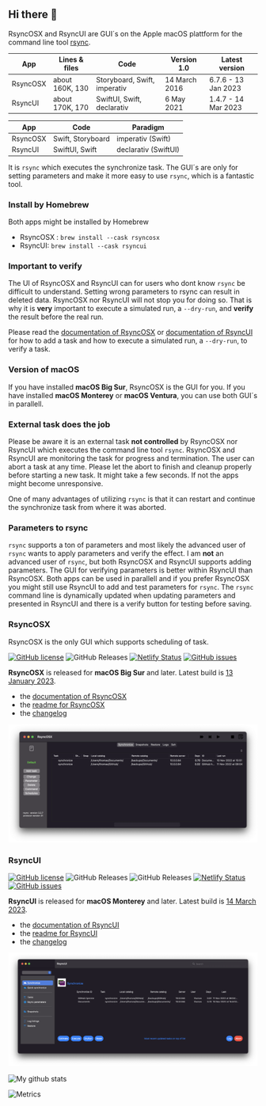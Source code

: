 ## Hi there 👋

RsyncOSX and RsyncUI are GUI´s on the Apple macOS plattform for the command line tool [rsync](https://github.com/WayneD/rsync). 

| App      | Lines & files | Code | Version 1.0 |  Latest version | 
| ----------- | ----------- |   ----------- | -------- |  -------- |
| RsyncOSX   | about 160K, 130  | Storyboard, Swift, imperativ   | 14 March 2016 |	6.7.6 - 13 Jan 2023 | 
| RsyncUI   | about 170K, 170       | SwiftUI, Swift, declarativ     | 6 May 2021 | 1.4.7 - 14 Mar 2023 | 

| App      | Code | Paradigm |
| ----------- | ----------- |   ----------- |
| RsyncOSX   | Swift, Storyboard   | imperativ (Swift)      |
| RsyncUI   | SwiftUI, Swift | declarativ  (SwiftUI)     |

It is `rsync` which executes the synchronize task. The GUI´s are only for setting parameters and make it more easy to use `rsync`, which is a fantastic tool.

### Install by Homebrew

Both apps might be installed by Homebrew

- RsyncOSX : `brew install --cask rsyncosx`
- RsyncUI: `brew install --cask rsyncui`

### Important to verify

The UI of RsyncOSX and RsyncUI can for users who dont know `rsync` be difficult to understand. Setting wrong parameters to rsync can result in deleted data. RsyncOSX nor RsyncUI will not stop you for doing so. That is why it is **very** important to execute a simulated run, a `--dry-run`, and **verify** the result before the real run.

Please read  the [documentation of RsyncOSX](https://rsyncosx.netlify.app/post/rsyncosxdocs/) or [documentation of RsyncUI](https://rsyncui.netlify.app/post/rsyncuidocs/) for how to add a task and how to execute a simulated run, a `--dry-run`, to verify a task. 

### Version of macOS

If you have installed **macOS Big Sur**, RsyncOSX is the GUI for you. If you have installed **macOS Monterey** or **macOS Ventura**, you can use both GUI´s in parallell.

### External task does the job

Please be aware it is an external task **not controlled** by RsyncOSX nor RsyncUI which executes the command line tool `rsync`. RsyncOSX and RsyncUI are monitoring the task for progress and termination. The user can abort a task at any time. Please let the abort to finish and cleanup properly before starting a new task. It might take a few seconds. If not the apps might become unresponsive.

One of many advantages of utilizing `rsync` is that it can restart and continue the synchronize task from where it was aborted.

### Parameters to rsync

`rsync` supports a ton of parameters and most likely the advanced user of `rsync` wants to apply parameters and verify the effect. I am **not** an advanced user of `rsync`, but both RsyncOSX and RsyncUI supports adding parameters. The GUI for verifying parameters is better within RsyncUI than RsyncOSX. Both apps can be used in parallell and if you prefer RsyncOSX you might still use RsyncUI to add and test parameters for `rsync`. The `rsync` command line is dynamically updated when updating parameters and presented in RsyncUI and there is a verify button for testing before saving. 

### RsyncOSX

RsyncOSX is the only GUI which supports scheduling of task.

[![GitHub license](https://img.shields.io/github/license/rsyncOSX/RsyncOSX)](https://github.com/rsyncOSX/RsyncOSX/blob/master/Licence.MD) ![GitHub Releases](https://img.shields.io/github/downloads/rsyncosx/RsyncOSX/v6.7.6/total) [![Netlify Status](https://api.netlify.com/api/v1/badges/d375f6d7-dc9f-4913-ab43-bfd46d172eb2/deploy-status)](https://app.netlify.com/sites/rsyncosx/deploys) [![GitHub issues](https://img.shields.io/github/issues/rsyncOSX/RsyncOSX)](https://github.com/rsyncOSX/RsyncOSX/issues)

**RsyncOSX** is released for **macOS Big Sur** and later. Latest build is [13 January 2023](https://github.com/rsyncOSX/RsyncOSX/releases).

- the [documentation of RsyncOSX](https://rsyncosx.netlify.app/)
- the [readme for RsyncOSX](https://github.com/rsyncOSX/RsyncOSX/blob/master/RsyncOSX.md)
- the [changelog](https://rsyncosx.netlify.app/post/changelog/)

![](images/rsyncosx.png)

### RsyncUI

[![GitHub license](https://img.shields.io/github/license/rsyncOSX/RsyncUI)](https://github.com/rsyncOSX/RsyncUI/blob/main/Licence.MD) ![GitHub Releases](https://img.shields.io/github/downloads/rsyncosx/RsyncUI/v1.4.7/total) ![GitHub Releases](https://img.shields.io/github/downloads/rsyncosx/RsyncUI/v1.4.3/total) [![Netlify Status](https://api.netlify.com/api/v1/badges/1d14d49b-ff14-4142-b135-771db071b58a/deploy-status)](https://app.netlify.com/sites/rsyncui/deploys) [![GitHub issues](https://img.shields.io/github/issues/rsyncOSX/RsyncUI)](https://github.com/rsyncOSX/RsyncUI/issues)

**RsyncUI** is released for **macOS Monterey** and later. Latest build is [14 March 2023](https://github.com/rsyncOSX/RsyncUI/releases).

- the [documentation of RsyncUI](https://rsyncui.netlify.app/)
- the [readme for RsyncUI](https://github.com/rsyncOSX/RsyncUI/)
- the [changelog](https://rsyncui.netlify.app/post/changelog/)

![](images/rsyncui.png)

![My github stats](https://github-readme-stats.vercel.app/api?username=rsyncOSX&show_icons=true&hide_border=true&theme=dark)

![Metrics](https://metrics.lecoq.io/rsyncOSX?template=classic&config.timezone=Europe%2FOslo)

